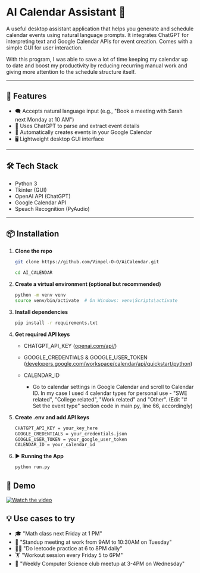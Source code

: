 # AI Calendar Assistant 📅

A useful desktop assistant application that helps you generate and schedule calendar events using natural language prompts. It integrates ChatGPT for interpreting text and Google Calendar APIs for event creation. Comes with a simple GUI for user interaction.

With this program, I was able to save a lot of time keeping my calendar up to date and boost my productivity by reducing recurring manual work and giving more attention to the schedule structure itself.

---

## 🚀 Features

- 🗨️ Accepts natural language input (e.g., "Book a meeting with Sarah next Monday at 10 AM")
- 🤖 Uses ChatGPT to parse and extract event details
- 📅 Automatically creates events in your Google Calendar
- 🖥️ Lightweight desktop GUI interface

---

## 🛠 Tech Stack

- Python 3
- Tkinter (GUI)
- OpenAI API (ChatGPT)
- Google Calendar API 
- Speach Recognition (PyAudio)

---

## 📦 Installation

1. **Clone the repo**

    ```bash
    git clone https://github.com/Vimpel-O-O/AiCalendar.git

    cd AI_CALENDAR
    ```    

2. **Create a virtual environment (optional but recommended)**
    ```bash
    python -m venv venv
    source venv/bin/activate  # On Windows: venv\Scripts\activate
    ```
3. **Install dependencies**
    ```bash
    pip install -r requirements.txt
    ```
4. **Get required API keys**
    - CHATGPT_API_KEY ([openai.com/api/](https://openai.com/api/))
    
    - GOOGLE_CREDENTIALS & GOOGLE_USER_TOKEN ([developers.google.com/workspace/calendar/api/quickstart/python](https://developers.google.com/workspace/calendar/api/quickstart/python))
    
    - CALENDAR_ID
        - Go to calendar settings in Google Calendar and scroll to Calendar ID. In my case I used 4 calendar types for personal use - "SWE related", "College related", "Work related" and "Other". (Edit "# Set the event type" section code in main.py, line 66, accordingly)

5. **Create .env and add API keys**
    ```bash
    CHATGPT_API_KEY = your_key_here
    GOOGLE_CREDENTIALS = your_credentials.json
    GOOGLE_USER_TOKEN = your_google_user_token
    CALENDAR_ID = your_calendar_id
    ```

6. **▶️ Running the App**
    ```bash
    python run.py
    ```

## 🎥 Demo

[![Watch the video](https://img.youtube.com/vi/Iq5E-pjKnmw/0.jpg)](https://www.youtube.com/watch?v=Iq5E-pjKnmw)

## 💡 Use cases to try
- 🎓 "Math class next Friday at 1 PM"
- 💼 "Standup meeting at work from 9AM to 10:30AM on Tuesday"
- 👨‍💻 "Do leetcode practice at 6 to 8PM daily"
- 🏋️ "Workout session every Friday 5 to 6PM"
- 👥 "Weekly Computer Science club meetup at 3-4PM on Wednesday"



